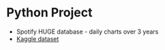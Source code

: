 # Python Project

- Spotify HUGE database - daily charts over 3 years
- <a href="https://www.kaggle.com/datasets/pepepython/spotify-huge-database-daily-charts-over-3-years?select=Final+database.csv">Kaggle dataset</a>
